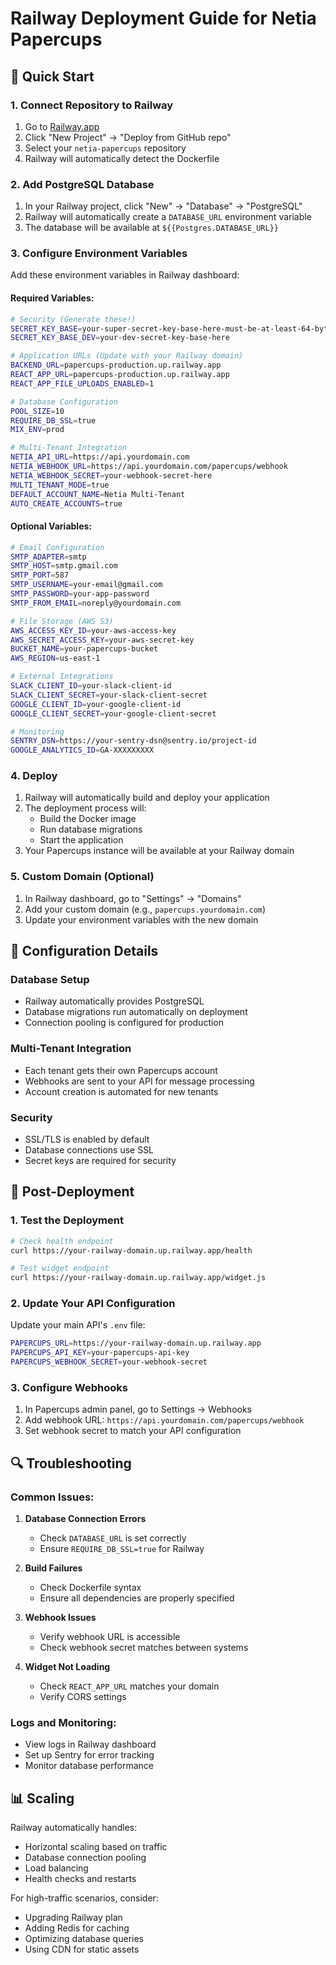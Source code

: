 # Railway Deployment Guide for Netia Papercups

## 🚂 Quick Start

### 1. Connect Repository to Railway

1. Go to [Railway.app](https://railway.app)
2. Click "New Project" → "Deploy from GitHub repo"
3. Select your `netia-papercups` repository
4. Railway will automatically detect the Dockerfile

### 2. Add PostgreSQL Database

1. In your Railway project, click "New" → "Database" → "PostgreSQL"
2. Railway will automatically create a `DATABASE_URL` environment variable
3. The database will be available at `${{Postgres.DATABASE_URL}}`

### 3. Configure Environment Variables

Add these environment variables in Railway dashboard:

#### Required Variables:
```bash
# Security (Generate these!)
SECRET_KEY_BASE=your-super-secret-key-base-here-must-be-at-least-64-bytes-long
SECRET_KEY_BASE_DEV=your-dev-secret-key-base-here

# Application URLs (Update with your Railway domain)
BACKEND_URL=papercups-production.up.railway.app
REACT_APP_URL=papercups-production.up.railway.app
REACT_APP_FILE_UPLOADS_ENABLED=1

# Database Configuration
POOL_SIZE=10
REQUIRE_DB_SSL=true
MIX_ENV=prod

# Multi-Tenant Integration
NETIA_API_URL=https://api.yourdomain.com
NETIA_WEBHOOK_URL=https://api.yourdomain.com/papercups/webhook
NETIA_WEBHOOK_SECRET=your-webhook-secret-here
MULTI_TENANT_MODE=true
DEFAULT_ACCOUNT_NAME=Netia Multi-Tenant
AUTO_CREATE_ACCOUNTS=true
```

#### Optional Variables:
```bash
# Email Configuration
SMTP_ADAPTER=smtp
SMTP_HOST=smtp.gmail.com
SMTP_PORT=587
SMTP_USERNAME=your-email@gmail.com
SMTP_PASSWORD=your-app-password
SMTP_FROM_EMAIL=noreply@yourdomain.com

# File Storage (AWS S3)
AWS_ACCESS_KEY_ID=your-aws-access-key
AWS_SECRET_ACCESS_KEY=your-aws-secret-key
BUCKET_NAME=your-papercups-bucket
AWS_REGION=us-east-1

# External Integrations
SLACK_CLIENT_ID=your-slack-client-id
SLACK_CLIENT_SECRET=your-slack-client-secret
GOOGLE_CLIENT_ID=your-google-client-id
GOOGLE_CLIENT_SECRET=your-google-client-secret

# Monitoring
SENTRY_DSN=https://your-sentry-dsn@sentry.io/project-id
GOOGLE_ANALYTICS_ID=GA-XXXXXXXXX
```

### 4. Deploy

1. Railway will automatically build and deploy your application
2. The deployment process will:
   - Build the Docker image
   - Run database migrations
   - Start the application
3. Your Papercups instance will be available at your Railway domain

### 5. Custom Domain (Optional)

1. In Railway dashboard, go to "Settings" → "Domains"
2. Add your custom domain (e.g., `papercups.yourdomain.com`)
3. Update your environment variables with the new domain

## 🔧 Configuration Details

### Database Setup
- Railway automatically provides PostgreSQL
- Database migrations run automatically on deployment
- Connection pooling is configured for production

### Multi-Tenant Integration
- Each tenant gets their own Papercups account
- Webhooks are sent to your API for message processing
- Account creation is automated for new tenants

### Security
- SSL/TLS is enabled by default
- Database connections use SSL
- Secret keys are required for security

## 🚀 Post-Deployment

### 1. Test the Deployment
```bash
# Check health endpoint
curl https://your-railway-domain.up.railway.app/health

# Test widget endpoint
curl https://your-railway-domain.up.railway.app/widget.js
```

### 2. Update Your API Configuration
Update your main API's `.env` file:
```bash
PAPERCUPS_URL=https://your-railway-domain.up.railway.app
PAPERCUPS_API_KEY=your-papercups-api-key
PAPERCUPS_WEBHOOK_SECRET=your-webhook-secret
```

### 3. Configure Webhooks
1. In Papercups admin panel, go to Settings → Webhooks
2. Add webhook URL: `https://api.yourdomain.com/papercups/webhook`
3. Set webhook secret to match your API configuration

## 🔍 Troubleshooting

### Common Issues:

1. **Database Connection Errors**
   - Check `DATABASE_URL` is set correctly
   - Ensure `REQUIRE_DB_SSL=true` for Railway

2. **Build Failures**
   - Check Dockerfile syntax
   - Ensure all dependencies are properly specified

3. **Webhook Issues**
   - Verify webhook URL is accessible
   - Check webhook secret matches between systems

4. **Widget Not Loading**
   - Check `REACT_APP_URL` matches your domain
   - Verify CORS settings

### Logs and Monitoring:
- View logs in Railway dashboard
- Set up Sentry for error tracking
- Monitor database performance

## 📊 Scaling

Railway automatically handles:
- Horizontal scaling based on traffic
- Database connection pooling
- Load balancing
- Health checks and restarts

For high-traffic scenarios, consider:
- Upgrading Railway plan
- Adding Redis for caching
- Optimizing database queries
- Using CDN for static assets
